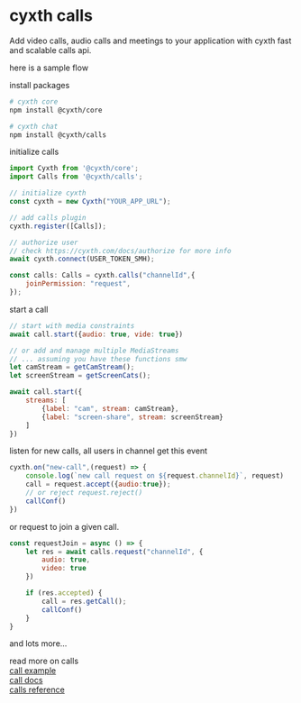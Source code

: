 # cyxth calls

Add video calls, audio calls and meetings to your application with cyxth fast and scalable calls api.

here is a sample flow

install packages

```sh
# cyxth core
npm install @cyxth/core

# cyxth chat
npm install @cyxth/calls

```

initialize calls

```js
import Cyxth from '@cyxth/core';
import Calls from '@cyxth/calls';

// initialize cyxth
const cyxth = new Cyxth("YOUR_APP_URL");

// add calls plugin
cyxth.register([Calls]);

// authorize user
// check https://cyxth.com/docs/authorize for more info
await cyxth.connect(USER_TOKEN_SMH);

const calls: Calls = cyxth.calls("channelId",{
    joinPermission: "request",
});
```

start a call

```js
// start with media constraints
await call.start({audio: true, vide: true})

// or add and manage multiple MediaStreams
// ... assuming you have these functions smw
let camStream = getCamStream();
let screenStream = getScreenCats();

await call.start({
    streams: [
        {label: "cam", stream: camStream},
        {label: "screen-share", stream: screenStream}
    ]
})
```

listen for new calls, all users in channel get this event

```js
cyxth.on("new-call",(request) => {
    console.log(`new call request on ${request.channelId}`, request)
    call = request.accept({audio:true});
    // or reject request.reject()
    callConf()
})
```

or request to join a given call.

```js
const requestJoin = async () => {
    let res = await calls.request("channelId", {
        audio: true,
        video: true
    })

    if (res.accepted) {
        call = res.getCall();
        callConf()
    }
}
```

and lots more...

read more on calls  
[call example](https://cyxth.com/docs/advanced-chat)  
[call docs](https://cyxth.com/docs/calls)  
[calls reference](https://cyxth.com/docs/reference/classes/classes/calls.Calls)  

